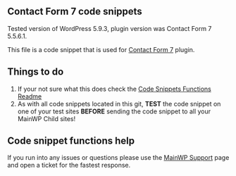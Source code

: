 ## Contact Form 7 code snippets

Tested version of WordPress 5.9.3, plugin version was Contact Form 7 5.5.6.1.

This file is a code snippet that is used for [Contact Form 7](https://wordpress.org/plugins/contact-form-7/) plugin. 

## Things to do

1. If your not sure what this does check the [Code Snippets Functions Readme](https://github.com/mainwp/Code-Snippets-Functions/blob/master/README.md)
2. As with all code snippets located in this git, **TEST** the code snippet on one of your test sites **BEFORE** sending the code snippet to all your MainWP Child sites!

## Code snippet functions help

If you run into any issues or questions please use the [MainWP Support](https://mainwp.com/support/) page and open a ticket for the fastest response.
